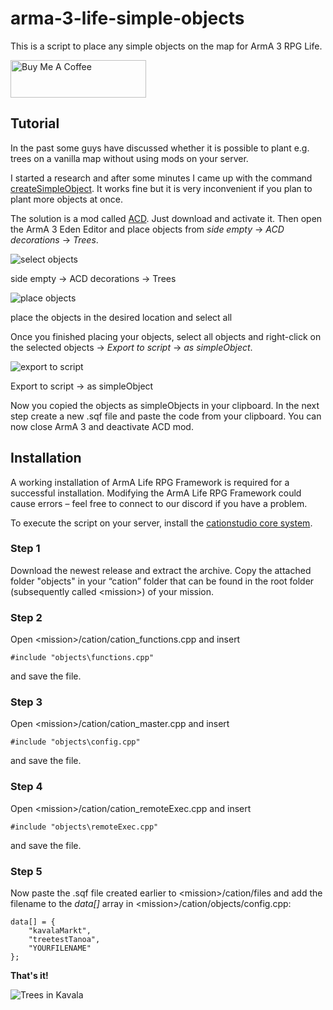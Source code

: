 # arma-3-life-simple-objects

This is a script to place any simple objects on the map for ArmA 3 RPG Life.

<a href="https://www.buymeacoffee.com/julianbauer" target="_blank"><img src="https://cdn.buymeacoffee.com/buttons/v2/default-red.png" alt="Buy Me A Coffee" style="height: 60px !important;width: 217px !important;" ></a>

## Tutorial

In the past some guys have discussed whether it is possible to plant e.g. trees on a vanilla map without using mods on your server.

I started a research and after some minutes I came up with the command 
[createSimpleObject](https://community.bistudio.com/wiki/createSimpleObject). It works fine but it is very inconvenient if you plan to plant more objects at once.

The solution is a mod called [ACD](https://steamcommunity.com/sharedfiles/filedetails/?id=689845793&searchtext=acd). Just download and activate it. Then open the ArmA 3 Eden Editor and place objects from *side empty* -\> *ACD decorations* -\> *Trees*.

![select objects](https://i.imgur.com/0ibIgmM.jpeg)

side empty -> ACD decorations -> Trees

![place objects](https://i.imgur.com/sm5ypNs.jpeg)

place the objects in the desired location and select all

Once you finished placing your objects, select all objects and right-click on the selected objects -\> *Export to script* -\> *as simpleObject*.

![export to script](https://i.imgur.com/d6bVgUV.jpeg)

Export to script -> as simpleObject

Now you copied the objects as simpleObjects in your clipboard. In the next step create a new .sqf file and paste the code from your clipboard. You can now close ArmA 3 and deactivate ACD mod.

## Installation

A working installation of ArmA Life RPG Framework is required for a successful installation. Modifying the ArmA Life RPG Framework could cause errors – feel free to connect to our discord if you have a problem.

To execute the script on your server, install the [cationstudio core system](https://github.com/cationstudio/arma-3-life-cation-core).


### Step 1

Download the newest release and extract the archive. Copy the attached folder "objects" in your “cation” folder that can be found in the  root folder (subsequently called \<mission\>) of your mission.

### Step 2

Open \<mission\>/cation/cation_functions.cpp and insert

`#include "objects\functions.cpp"`

and save the file.

### Step 3

Open \<mission\>/cation/cation_master.cpp and insert

`#include "objects\config.cpp"`

and save the file.

### Step 4

Open \<mission\>/cation/cation_remoteExec.cpp and insert

`#include "objects\remoteExec.cpp"`

and save the file.

### Step 5

Now paste the .sqf file created earlier to \<mission\>/cation/files and add the filename to the *data[]* array in \<mission\>/cation/objects/config.cpp:

```
data[] = {
    "kavalaMarkt",
    "treetestTanoa",
    "YOURFILENAME"
};
```

**That's it!**

![Trees in Kavala](https://i.imgur.com/OE9Lw1H.jpeg)
